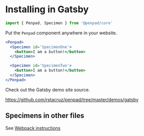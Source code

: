 # Installing in Gatsby

```js
import { Penpad, Specimen } from '@penpad/core'
```

Put the `Penpad` component anywhere in your website.

```jsx
<Penpad>
  <Specimen id='SpecimenOne'>
    <button>I am a button!</button>
  </Specimen>

  <Specimen id='SpecimenTwo'>
    <button>I am a button!</button>
  </Specimen>
</Penpad>
```

Check out the Gatsby demo site source.

https://github.com/rstacruz/penpad/tree/master/demos/gatsby


## Specimens in other files

See [Webpack instructions](./webpack-instructions.md)

